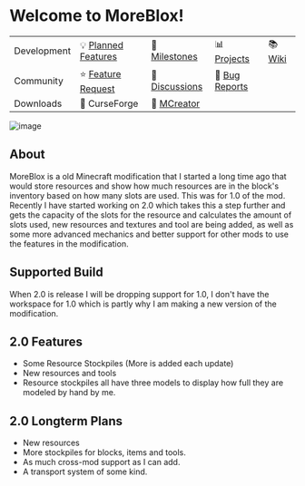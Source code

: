 # Welcome to MoreBlox!
| | | | | |
| --- | --- | --- | --- | --- |
| Development | 💡 [Planned Features](https://github.com/northwesttrees-gaming/MoreBlox/wiki/Planned-Features) | 📆 [Milestones](https://github.com/northwesttrees-gaming/MoreBlox/milestones) | 📊 [Projects](https://github.com/orgs/northwesttrees-gaming/projects/6) | 📚 [Wiki](https://github.com/northwesttrees-gaming/MoreBlox/wiki) |
| Community | ⭐ [Feature Request](https://github.com/northwesttrees-gaming/MoreBlox/discussions/categories/ideas) | 💬 [Discussions](https://github.com/northwesttrees-gaming/MoreBlox/discussions/categories/general) | 🐛 [Bug Reports](https://github.com/northwesttrees-gaming/MoreBlox/discussions/categories/bug-reports)
| Downloads | 📁 CurseForge | 📁 [MCreator](https://mcreator.net/modification/50261/more-blox-storage-mod) | | |

![image](https://user-images.githubusercontent.com/47284617/217363637-0c3183d4-518d-4838-b879-caef442ca793.png)

## About
MoreBlox is a old Minecraft modification that I started a long time ago that would store resources and show how much resources are in the block's inventory based on how many slots are used. This was for 1.0 of the mod. Recently I have started working on 2.0 which takes this a step further and gets the capacity of the slots for the resource and calculates the amount of slots used, new resources and textures and tool are being added, as well as some more advanced mechanics and better support for other mods to use the features in the modification.

## Supported Build
When 2.0 is release I will be dropping support for 1.0, I don't have the workspace for 1.0 which is partly why I am making a new version of the modification.

## 2.0 Features
- Some Resource Stockpiles (More is added each update)
- New resources and tools
- Resource stockpiles all have three models to display how full they are modeled by hand by me.

## 2.0 Longterm Plans
- New resources
- More stockpiles for blocks, items and tools.
- As much cross-mod support as I can add.
- A transport system of some kind.
